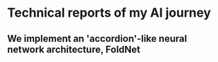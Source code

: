# Technical reports of my AI journey

## We implement an 'accordion'-like neural network architecture, FoldNet

